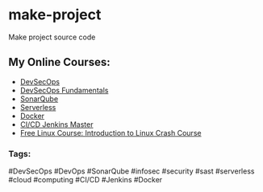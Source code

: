 # make-project
Make project source code

## My Online Courses:
- [DevSecOps](https://tinyurl.com/2p8dxbwn)
- [DevSecOps Fundamentals](https://shorturl.at/H9kqG)
- [SonarQube](https://tinyurl.com/mzfukn4p)
- [Serverless](https://tinyurl.com/st5xde5z)
- [Docker](https://tinyurl.com/2ffv8yjn)
- [CI/CD Jenkins Master](https://rb.gy/u0ygq)
- [Free Linux Course: Introduction to Linux Crash Course](https://www.udemy.com/course/introduction-to-linux-crash-course)

### Tags:
#DevSecOps #DevOps #SonarQube #infosec #security #sast #serverless #cloud #computing #CI/CD #Jenkins #Docker
